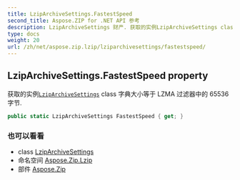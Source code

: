 ```yaml
---
title: LzipArchiveSettings.FastestSpeed
second_title: Aspose.ZIP for .NET API 参考
description: LzipArchiveSettings 财产. 获取的实例LzipArchiveSettings class 字典大小等于 LZMA 过滤器中的 65536 字节.
type: docs
weight: 20
url: /zh/net/aspose.zip.lzip/lziparchivesettings/fastestspeed/
---
```

## LzipArchiveSettings.FastestSpeed property

获取的实例[`LzipArchiveSettings`](../) class 字典大小等于 LZMA 过滤器中的 65536 字节.

```csharp
public static LzipArchiveSettings FastestSpeed { get; }
```

### 也可以看看

* class [LzipArchiveSettings](../)
* 命名空间 [Aspose.Zip.Lzip](../../lziparchivesettings/)
* 部件 [Aspose.Zip](../../../)


